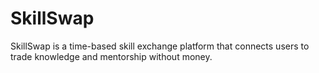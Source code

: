 # SkillSwap
SkillSwap is a time-based skill exchange platform that connects users to trade knowledge and mentorship without money.

